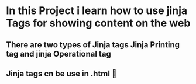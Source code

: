 <h1>In this Project i learn how to use jinja Tags for showing content on the web</h1>
<h2>There are two types of Jinja tags Jinja Printing tag and jinja Operational tag</h2>
<h2>Jinja tags cn be use in .html 📂 </h2>
